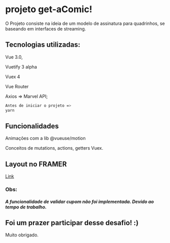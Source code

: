 # projeto get-aComic!

O Projeto consiste na ideia de um modelo de assinatura para quadrinhos,
se baseando em interfaces de streaming.

## Tecnologias utilizadas:

Vue 3.0,

Vuetify 3 alpha

Vuex 4

Vue Router

Axios => Marvel API;

```bash
Antes de iniciar o projeto =>
yarn
```

## Funcionalidades

Animações com a lib @vueuse/motion

Conceitos de mutations, actions, getters Vuex.

## Layout no FRAMER

[Link](https://framer.com/projects/9exeWm73rlWf0udlzqeb-dXsxP)

### Obs:

##### A funcionalidade de validar cupom não foi implementada. Devido ao tempo de trabalho.

## Foi um prazer participar desse desafio! :)

Muito obrigado.
